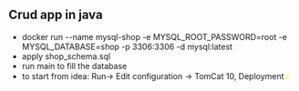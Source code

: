 ## Crud app in java

- docker run --name mysql-shop -e MYSQL_ROOT_PASSWORD=root -e MYSQL_DATABASE=shop -p 3306:3306 -d mysql:latest
- apply shop_schema.sql
- run main to fill the database
- to start from idea: Run-> Edit configuration -> TomCat 10, Deployment <span style="color:yellow; font-size:15px;">/</span>